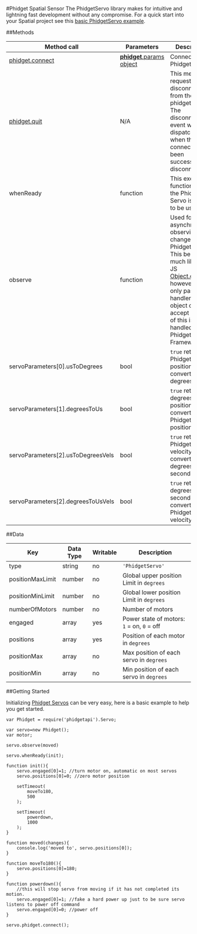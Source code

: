 #Phidget Spatial Sensor
The PhidgetServo library makes for intuitive and lightning fast development without any compromise. For a quick start into your Spatial project see this [basic PhidgetServo example](https://github.com/RIAEvangelist/node-phidget-API/blob/master/examples/servoMotor.js).

##Methods

|Method call|Parameters|Description|
|---|---|---|
|[phidget.connect](https://github.com/RIAEvangelist/node-phidget-API/blob/master/docs/Phidget.md#connecting--phidgetparams)|[__phidget__.params object](https://github.com/RIAEvangelist/node-phidget-API/blob/master/docs/Phidget.md#connecting--phidgetparams)|Connects the PhidgetServo|
|[phidget.quit](https://github.com/RIAEvangelist/node-phidget-API/blob/master/docs/Phidget.md#methods)|N/A |This method requests a disconnect from the phidget device.  The disconnected event will be dispatched when the connection has been successfully disconnected.|
|whenReady|function|This executes a function when the Phidget Servo is ready to be used.|
|observe|function|Used for asynchronously observing changes to the Phidget Servo. This behaves much like the JS [Object.observe](https://developer.mozilla.org/en-US/docs/Web/JavaScript/Reference/Global_Objects/Object/observe), however you only pass the handler, not the object or accept list. All of this is handled by the Phidget Framework.|
|servoParameters[0].usToDegrees|bool|`true` returns Phidgets raw position data converted to degrees.|
|servoParameters[1].degreesToUs|bool|`true` returns degrees position data converted to Phidgets raw position data.|
|servoParameters[2].usToDegreesVels|bool|`true` returns Phidgets raw velocity data converted to degrees per second.|
|servoParameters[2].degreesToUsVels|bool|`true` returns degrees per second data converted to Phidgets raw velocity data.|


##Data

|Key|Data Type|Writable|Description|
|---|---|---|---|
|type|string|no|`'PhidgetServo'`|
|positionMaxLimit|number|no|Global upper position Limit in `degrees`|
|positionMinLimit|number|no|Global lower position Limit in `degrees`|
|numberOfMotors|number|no|Number of motors|
|engaged|array|yes|Power state of motors: `1` = on, `0` = off|
|positions|array|yes|Position of each motor in `degrees`|
|positionMax|array|no|Max position of each servo in `degrees`|
|positionMin|array|no|Min position of each servo in `degrees`|


##Getting Started

Initializing [Phidget Servos](http://www.phidgets.com/products.php?category=10) can be very easy, here is a basic example to help you get started.


    var Phidget = require('phidgetapi').Servo;

    var servo=new Phidget();
    var motor;

    servo.observe(moved)

    servo.whenReady(init);

    function init(){
        servo.engaged[0]=1; //turn motor on, automatic on most servos
        servo.positions[0]=0; //zero motor position

        setTimeout(
            moveTo180,
            500
        );

        setTimeout(
            powerdown,
            1000
        );
    }

    function moved(changes){
        console.log('moved to', servo.positions[0]);
    }

    function moveTo180(){
        servo.positions[0]=180;
    }

    function powerdown(){
        //this will stop servo from moving if it has not completed its motion.
        servo.engaged[0]=1; //fake a hard power up just to be sure servo listens to power off command
        servo.engaged[0]=0; //power off
    }

    servo.phidget.connect();